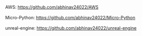 AWS: https://github.com/abhinav24022/AWS<br><br>
Micro-Python: https://github.com/abhinav24022/Micro-Python<br><br>
unreal-engine: https://github.com/abhinav24022/unreal-engine<br><br>